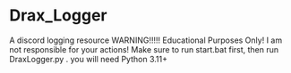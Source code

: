 # Drax_Logger
A discord logging resource
WARNING!!!!!
Educational Purposes Only!
I am not responsible for your actions!
Make sure to run start.bat first,
then run DraxLogger.py .
you will need Python 3.11+
